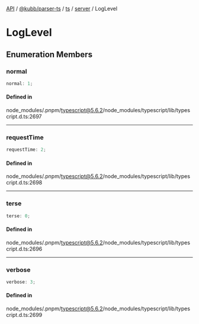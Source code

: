 [API](../../../../../../../packages.md) / [@kubb/parser-ts](../../../../../index.md) / [ts](../../../index.md) / [server](../index.md) / LogLevel

# LogLevel

## Enumeration Members

### normal

```ts
normal: 1;
```

#### Defined in

node\_modules/.pnpm/typescript@5.6.2/node\_modules/typescript/lib/typescript.d.ts:2697

***

### requestTime

```ts
requestTime: 2;
```

#### Defined in

node\_modules/.pnpm/typescript@5.6.2/node\_modules/typescript/lib/typescript.d.ts:2698

***

### terse

```ts
terse: 0;
```

#### Defined in

node\_modules/.pnpm/typescript@5.6.2/node\_modules/typescript/lib/typescript.d.ts:2696

***

### verbose

```ts
verbose: 3;
```

#### Defined in

node\_modules/.pnpm/typescript@5.6.2/node\_modules/typescript/lib/typescript.d.ts:2699
